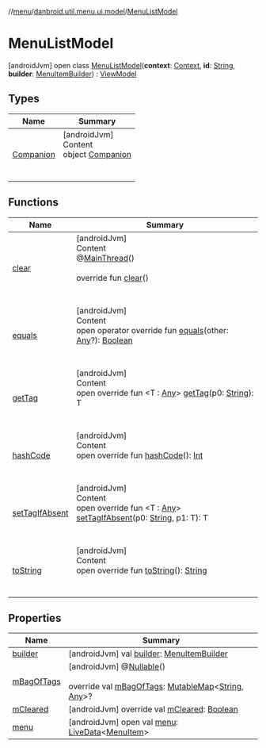 //[menu](../../index.md)/[danbroid.util.menu.ui.model](../index.md)/[MenuListModel](index.md)



# MenuListModel  
 [androidJvm] open class [MenuListModel](index.md)(**context**: [Context](https://developer.android.com/reference/kotlin/android/content/Context.html), **id**: [String](https://kotlinlang.org/api/latest/jvm/stdlib/kotlin/-string/index.html), **builder**: [MenuItemBuilder](../../danbroid.util.menu/-menu-item-builder/index.md)) : [ViewModel](https://developer.android.com/reference/kotlin/androidx/lifecycle/ViewModel.html)   


## Types  
  
|  Name|  Summary| 
|---|---|
| [Companion](-companion/index.md)| [androidJvm]  <br>Content  <br>object [Companion](-companion/index.md)  <br><br><br>


## Functions  
  
|  Name|  Summary| 
|---|---|
| [clear](index.md#androidx.lifecycle/ViewModel/clear/#/PointingToDeclaration/)| [androidJvm]  <br>Content  <br>@[MainThread](https://developer.android.com/reference/kotlin/androidx/annotation/MainThread.html)()  <br>  <br>override fun [clear](index.md#androidx.lifecycle/ViewModel/clear/#/PointingToDeclaration/)()  <br><br><br>
| [equals](-companion/-new-instance-factory/index.md#kotlin/Any/equals/#kotlin.Any?/PointingToDeclaration/)| [androidJvm]  <br>Content  <br>open operator override fun [equals](-companion/-new-instance-factory/index.md#kotlin/Any/equals/#kotlin.Any?/PointingToDeclaration/)(other: [Any](https://kotlinlang.org/api/latest/jvm/stdlib/kotlin/-any/index.html)?): [Boolean](https://kotlinlang.org/api/latest/jvm/stdlib/kotlin/-boolean/index.html)  <br><br><br>
| [getTag](index.md#androidx.lifecycle/ViewModel/getTag/#kotlin.String/PointingToDeclaration/)| [androidJvm]  <br>Content  <br>open override fun <T : [Any](https://kotlinlang.org/api/latest/jvm/stdlib/kotlin/-any/index.html)> [getTag](index.md#androidx.lifecycle/ViewModel/getTag/#kotlin.String/PointingToDeclaration/)(p0: [String](https://kotlinlang.org/api/latest/jvm/stdlib/kotlin/-string/index.html)): T  <br><br><br>
| [hashCode](-companion/-new-instance-factory/index.md#kotlin/Any/hashCode/#/PointingToDeclaration/)| [androidJvm]  <br>Content  <br>open override fun [hashCode](-companion/-new-instance-factory/index.md#kotlin/Any/hashCode/#/PointingToDeclaration/)(): [Int](https://kotlinlang.org/api/latest/jvm/stdlib/kotlin/-int/index.html)  <br><br><br>
| [setTagIfAbsent](index.md#androidx.lifecycle/ViewModel/setTagIfAbsent/#kotlin.String#TypeParam(bounds=[kotlin.Any])/PointingToDeclaration/)| [androidJvm]  <br>Content  <br>open override fun <T : [Any](https://kotlinlang.org/api/latest/jvm/stdlib/kotlin/-any/index.html)> [setTagIfAbsent](index.md#androidx.lifecycle/ViewModel/setTagIfAbsent/#kotlin.String#TypeParam(bounds=[kotlin.Any])/PointingToDeclaration/)(p0: [String](https://kotlinlang.org/api/latest/jvm/stdlib/kotlin/-string/index.html), p1: T): T  <br><br><br>
| [toString](-companion/-new-instance-factory/index.md#kotlin/Any/toString/#/PointingToDeclaration/)| [androidJvm]  <br>Content  <br>open override fun [toString](-companion/-new-instance-factory/index.md#kotlin/Any/toString/#/PointingToDeclaration/)(): [String](https://kotlinlang.org/api/latest/jvm/stdlib/kotlin/-string/index.html)  <br><br><br>


## Properties  
  
|  Name|  Summary| 
|---|---|
| [builder](index.md#danbroid.util.menu.ui.model/MenuListModel/builder/#/PointingToDeclaration/)|  [androidJvm] val [builder](index.md#danbroid.util.menu.ui.model/MenuListModel/builder/#/PointingToDeclaration/): [MenuItemBuilder](../../danbroid.util.menu/-menu-item-builder/index.md)   <br>
| [mBagOfTags](index.md#danbroid.util.menu.ui.model/MenuListModel/mBagOfTags/#/PointingToDeclaration/)|  [androidJvm] @[Nullable](https://developer.android.com/reference/kotlin/androidx/annotation/Nullable.html)()  <br>  <br>override val [mBagOfTags](index.md#danbroid.util.menu.ui.model/MenuListModel/mBagOfTags/#/PointingToDeclaration/): [MutableMap](https://kotlinlang.org/api/latest/jvm/stdlib/kotlin.collections/-mutable-map/index.html)<[String](https://kotlinlang.org/api/latest/jvm/stdlib/kotlin/-string/index.html), [Any](https://kotlinlang.org/api/latest/jvm/stdlib/kotlin/-any/index.html)>?   <br>
| [mCleared](index.md#danbroid.util.menu.ui.model/MenuListModel/mCleared/#/PointingToDeclaration/)|  [androidJvm] override val [mCleared](index.md#danbroid.util.menu.ui.model/MenuListModel/mCleared/#/PointingToDeclaration/): [Boolean](https://kotlinlang.org/api/latest/jvm/stdlib/kotlin/-boolean/index.html)   <br>
| [menu](index.md#danbroid.util.menu.ui.model/MenuListModel/menu/#/PointingToDeclaration/)|  [androidJvm] open val [menu](index.md#danbroid.util.menu.ui.model/MenuListModel/menu/#/PointingToDeclaration/): [LiveData](https://developer.android.com/reference/kotlin/androidx/lifecycle/LiveData.html)<[MenuItem](../../danbroid.util.menu/-menu-item/index.md)>   <br>

